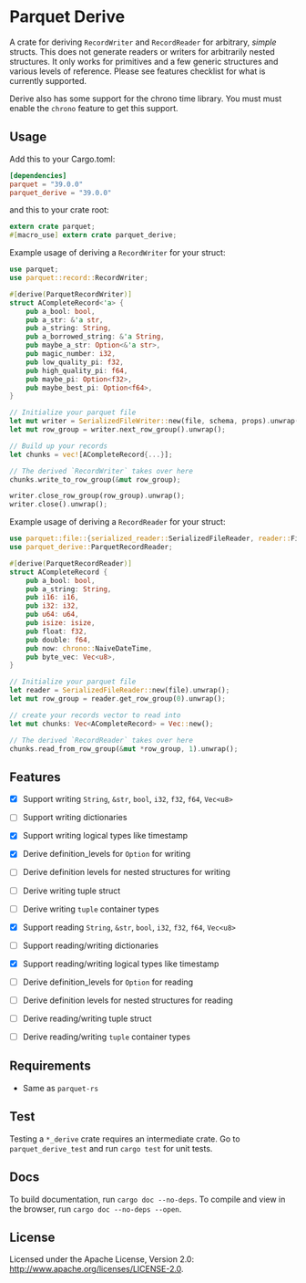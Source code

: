 <!---
  Licensed to the Apache Software Foundation (ASF) under one
  or more contributor license agreements.  See the NOTICE file
  distributed with this work for additional information
  regarding copyright ownership.  The ASF licenses this file
  to you under the Apache License, Version 2.0 (the
  "License"); you may not use this file except in compliance
  with the License.  You may obtain a copy of the License at

    http://www.apache.org/licenses/LICENSE-2.0

  Unless required by applicable law or agreed to in writing,
  software distributed under the License is distributed on an
  "AS IS" BASIS, WITHOUT WARRANTIES OR CONDITIONS OF ANY
  KIND, either express or implied.  See the License for the
  specific language governing permissions and limitations
  under the License.
-->

# Parquet Derive

A crate for deriving `RecordWriter` and `RecordReader` for arbitrary, _simple_ structs. This does not
generate readers or writers for arbitrarily nested structures. It only works for primitives and a few
generic structures and various levels of reference. Please see features checklist for what is currently
supported.

Derive also has some support for the chrono time library. You must must enable the `chrono` feature to get this support.

## Usage

Add this to your Cargo.toml:

```toml
[dependencies]
parquet = "39.0.0"
parquet_derive = "39.0.0"
```

and this to your crate root:

```rust
extern crate parquet;
#[macro_use] extern crate parquet_derive;
```

Example usage of deriving a `RecordWriter` for your struct:

```rust
use parquet;
use parquet::record::RecordWriter;

#[derive(ParquetRecordWriter)]
struct ACompleteRecord<'a> {
    pub a_bool: bool,
    pub a_str: &'a str,
    pub a_string: String,
    pub a_borrowed_string: &'a String,
    pub maybe_a_str: Option<&'a str>,
    pub magic_number: i32,
    pub low_quality_pi: f32,
    pub high_quality_pi: f64,
    pub maybe_pi: Option<f32>,
    pub maybe_best_pi: Option<f64>,
}

// Initialize your parquet file
let mut writer = SerializedFileWriter::new(file, schema, props).unwrap();
let mut row_group = writer.next_row_group().unwrap();

// Build up your records
let chunks = vec![ACompleteRecord{...}];

// The derived `RecordWriter` takes over here
chunks.write_to_row_group(&mut row_group);

writer.close_row_group(row_group).unwrap();
writer.close().unwrap();
```

Example usage of deriving a `RecordReader` for your struct:

```rust
use parquet::file::{serialized_reader::SerializedFileReader, reader::FileReader};
use parquet_derive::ParquetRecordReader;

#[derive(ParquetRecordReader)]
struct ACompleteRecord {
    pub a_bool: bool,
    pub a_string: String,
    pub i16: i16,
    pub i32: i32,
    pub u64: u64,
    pub isize: isize,
    pub float: f32,
    pub double: f64,
    pub now: chrono::NaiveDateTime,
    pub byte_vec: Vec<u8>,
}

// Initialize your parquet file
let reader = SerializedFileReader::new(file).unwrap();
let mut row_group = reader.get_row_group(0).unwrap();

// create your records vector to read into
let mut chunks: Vec<ACompleteRecord> = Vec::new();

// The derived `RecordReader` takes over here
chunks.read_from_row_group(&mut *row_group, 1).unwrap();
```

## Features

- [x] Support writing `String`, `&str`, `bool`, `i32`, `f32`, `f64`, `Vec<u8>`
- [ ] Support writing dictionaries
- [x] Support writing logical types like timestamp
- [x] Derive definition_levels for `Option` for writing
- [ ] Derive definition levels for nested structures for writing
- [ ] Derive writing tuple struct
- [ ] Derive writing `tuple` container types

- [x] Support reading `String`, `&str`, `bool`, `i32`, `f32`, `f64`, `Vec<u8>`
- [ ] Support reading/writing dictionaries
- [x] Support reading/writing logical types like timestamp
- [ ] Derive definition_levels for `Option` for reading
- [ ] Derive definition levels for nested structures for reading
- [ ] Derive reading/writing tuple struct
- [ ] Derive reading/writing `tuple` container types

## Requirements

- Same as `parquet-rs`

## Test

Testing a `*_derive` crate requires an intermediate crate. Go to `parquet_derive_test` and run `cargo test` for
unit tests.

## Docs

To build documentation, run `cargo doc --no-deps`.
To compile and view in the browser, run `cargo doc --no-deps --open`.

## License

Licensed under the Apache License, Version 2.0: http://www.apache.org/licenses/LICENSE-2.0.